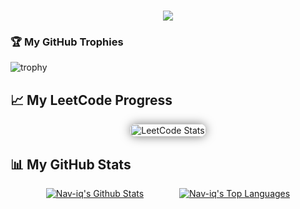 <h1 align="center">
  <a href="https://github.com/Nav-iq">
    <img src="https://readme-typing-svg.herokuapp.com/?lines=Hey+there!,+Happy+Coding&center=true&size=30">
  </a>
</h1>

### 🏆 My GitHub Trophies

![trophy](https://github-profile-trophy.vercel.app/?username=Nav-iq&theme=onedark)

## 📈 My LeetCode Progress

<div style="display: flex; justify-content: center;">
  <a href="https://leetcode.com/NaveedIqbal" target="_blank">
    <img src="https://leetcard.jacoblin.cool/NaveedIqbal?ext=heatmap&theme=nord" alt="LeetCode Stats" style="width: 100%; height: auto; border-radius: 10px; box-shadow: 0 0 15px rgba(0, 0, 0, 0.5);"/>
  </a>
</div>

## 📊 My GitHub Stats

<div style="display: flex; width: 100%; justify-content: space-evenly;">
  <a href="https://github.com/Nav-iq" target="_blank">
    <img src="https://github-readme-stats.vercel.app/api?username=Nav-iq&show_icons=true&theme=onedark" alt="Nav-iq's Github Stats" />
  </a>
  <a href="https://github.com/Nav-iq" target="_blank">
    <img src="https://github-readme-stats.vercel.app/api/top-langs/?username=Nav-iq&layout=compact&theme=onedark" alt="Nav-iq's Top Languages" />
  </a>
</div>
